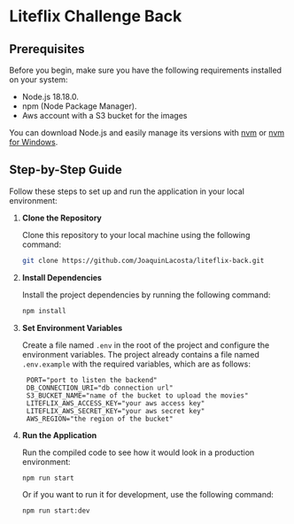 # Liteflix Challenge Back

## Prerequisites

Before you begin, make sure you have the following requirements installed on your system:

- Node.js 18.18.0.
- npm (Node Package Manager).
- Aws account with a S3 bucket for the images

You can download Node.js and easily manage its versions with [nvm](https://github.com/nvm-sh/nvm) or [nvm for Windows](https://github.com/coreybutler/nvm-windows).

## Step-by-Step Guide

Follow these steps to set up and run the application in your local environment:

1. **Clone the Repository**

   Clone this repository to your local machine using the following command:

   ```bash
   git clone https://github.com/JoaquinLacosta/liteflix-back.git
   ```

2. **Install Dependencies**

   Install the project dependencies by running the following command:


   ```bash
   npm install
   ```

3. **Set Environment Variables**

   Create a file named `.env` in the root of the project and configure the environment variables. The project already contains a file named `.env.example` with the required variables, which are as follows:

   ```plaintext
    PORT="port to listen the backend"
    DB_CONNECTION_URI="db connection url"
    S3_BUCKET_NAME="name of the bucket to upload the movies"
    LITEFLIX_AWS_ACCESS_KEY="your aws access key"
    LITEFLIX_AWS_SECRET_KEY="your aws secret key"
    AWS_REGION="the region of the bucket"
   ```

4. **Run the Application**

   Run the compiled code to see how it would look in a production environment:

   ```bash
   npm run start
   ```
   
   Or if you want to run it for development, use the following command:
   
    ```bash
   npm run start:dev
   ```